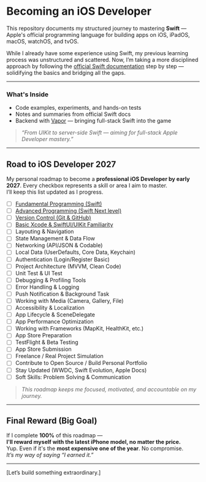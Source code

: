 # Becoming an iOS Developer

This repository documents my structured journey to mastering **Swift** — Apple's official programming language for building apps on iOS, iPadOS, macOS, watchOS, and tvOS.

While I already have some experience using Swift, my previous learning process was unstructured and scattered. Now, I’m taking a more disciplined approach by following the [official Swift documentation](https://swift.org/documentation/) step by step — solidifying the basics and bridging all the gaps.

---

### What's Inside

- Code examples, experiments, and hands-on tests  
- Notes and summaries from official Swift docs  
- Backend with [Vapor](https://vapor.codes) — bringing full-stack Swift into the game  

> _“From UIKit to server-side Swift — aiming for full-stack Apple Developer mastery.”_

---

## Road to iOS Developer 2027

My personal roadmap to become a **professional iOS Developer by early 2027**. Every checkbox represents a skill or area I aim to master.  
I’ll keep this list updated as I progress.

- [ ] [Fundamental Programming (Swift)](./Road/SwiftFundamental/README.md)
- [ ] [Advanced Programming (Swift Next level)](./Road/SwiftAdvanced/README.md)
- [ ] [Version Control (Git & GitHub)](./Road/VersionControl/README.md)
- [ ] [Basic Xcode & SwiftUI/UIKit Familiarity](./Road/XCodeSwiftUIKIT/README.md)
- [ ] Layouting & Navigation
- [ ] State Management & Data Flow
- [ ] Networking (API/JSON & Codable)
- [ ] Local Data (UserDefaults, Core Data, Keychain)
- [ ] Authentication (Login/Register Basic)
- [ ] Project Architecture (MVVM, Clean Code)
- [ ] Unit Test & UI Test
- [ ] Debugging & Profiling Tools
- [ ] Error Handling & Logging
- [ ] Push Notification & Background Task
- [ ] Working with Media (Camera, Gallery, File)
- [ ] Accessibility & Localization
- [ ] App Lifecycle & SceneDelegate
- [ ] App Performance Optimization
- [ ] Working with Frameworks (MapKit, HealthKit, etc.)
- [ ] App Store Preparation
- [ ] TestFlight & Beta Testing
- [ ] App Store Submission
- [ ] Freelance / Real Project Simulation
- [ ] Contribute to Open Source / Build Personal Portfolio
- [ ] Stay Updated (WWDC, Swift Evolution, Apple Docs)
- [ ] Soft Skills: Problem Solving & Communication

> _This roadmap keeps me focused, motivated, and accountable on my journey._

---

## Final Reward (Big Goal)

If I complete **100%** of this roadmap —  
**I'll reward myself with the latest iPhone model, no matter the price.**  
Yup. Even if it's the **most expensive one of the year**. No compromise.  
_It’s my way of saying “I earned it.”_

---

[Let’s build something extraordinary.]